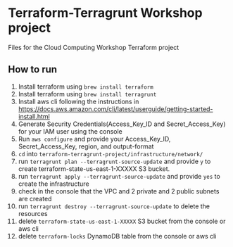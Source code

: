 # Terraform-Terragrunt Workshop project
Files for the Cloud Computing Workshop Terraform project

## How to run
1. Install terraform using `brew install terraform`
2. Install terraform using `brew install terragrunt`
3. Install aws cli following the instructions in https://docs.aws.amazon.com/cli/latest/userguide/getting-started-install.html
4. Generate Security Credentials(Access_Key_ID and Secret_Access_Key) for your IAM user using the console
5. Run `aws configure` and provide your Access_Key_ID, Secret_Access_Key, region, and output-format
6. `cd` into `terraform-terragrunt-project/infrastructure/network/`
7. run `terragrunt plan --terragrunt-source-update` and provide `y` to create terraform-state-us-east-1-XXXXX S3 bucket.
8. run `terragrunt apply --terragrunt-source-update` and provide `yes` to create the infrastructure
9. check in the console that the VPC and 2 private and 2 public subnets are created
10. run `terragrunt destroy --terragrunt-source-update` to delete the resources
11. delete `terraform-state-us-east-1-XXXXX` S3 bucket from the console or aws cli
12. delete `terraform-locks` DynamoDB table from the console or aws cli
